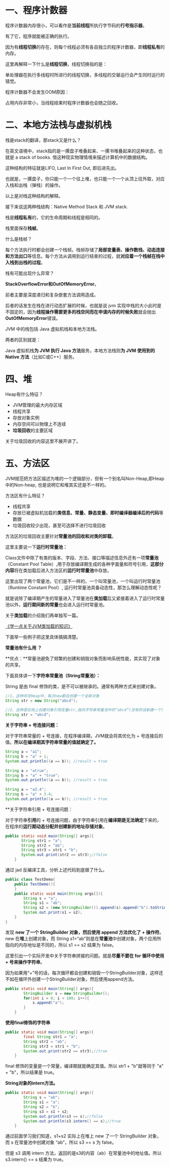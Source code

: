 # 一、程序计数器
程序计数器内存很小，可以看作是**当前线程**所执行字节码的**行号指示器**。

有了它，程序就能被正确的执行。

因为有**线程切换**的存在，则每个线程必须有各自独立的程序计数器，即**线程私有**的内存。

这里再解释一下什么是**线程切换**，线程切换指的是：

单处理器在执行多线程时所进行的线程切换，多线程的交替运行会产生同时运行的错觉。

程序计数器不会发生OOM原因：

占用内存非常小，当线程结束时程序计数器也会随之回收。

# 二、本地方法栈与虚拟机栈
栈是stack的翻译，那stack又是什么？

在英文语境中，stack指的是一摞盘子堆叠起来、一摞书堆叠起来的这种状态，也就是 a stack of books. 借这种现实物理情境来描述计算机中的数据结构。

这种结构的特征就是LIFO, Last In First Out, 即后进先出。

也就是，一摞盘子，你只能一个一个往上堆，也只能一个一个从顶上往外取，对应入栈和出栈（弹栈）的操作。

以上是对栈这种结构的解释。

接下来说这两种栈结构：Native Method Stack 和 JVM stack.

栈是**线程私有**的，它的生命周期和线程是相同的。

栈里面保存**栈帧**。

什么是栈帧？

每个方法执行时都会创建一个栈帧。栈帧存储了**局部变量表、操作数栈、动态连接和方法出口**等信息。每个方法从调用到运行结束的过程，就**对应着一个栈帧在栈中入栈到出栈的过程**。

栈有可能出现什么异常？

**StackOverflowError和OutOfMemoryError**。

前者主要是深度递归和复杂嵌套方法调用造成。

后者的话发生在栈在进行动态扩展的时候，也就是说 jvm 实现中栈的大小此时是不固定的，因为**线程操作需要更多的栈空间而在申请内存的时候失败**就会抛出**OutOfMemoryError**错误。

JVM 中的栈包括 Java 虚拟机栈和本地方法栈。

两者的区别就是：

Java 虚拟机栈**为 JVM 执行 Java 方法**服务，本地方法栈则**为 JVM 使用到的 Native 方法**（比如C或C++）服务。

# 四、堆
Heap有什么特征？

- JVM管理的最大内存区域
- 线程共享
- 存放对象实例
- 内存空间可以物理上不连续
- **垃圾回收**的主要区域

关于垃圾回收的内容这里不展开讲了。
# 五、方法区
JVM规范把方法区描述为堆的一个逻辑部分，但有一个别名叫Non-Heap,即Heap中的Non-heap, 也是说明它和堆其实还是不一样的。

方法区有什么特征？

- 线程共享
- 存放已被虚拟机加载的**类信息、常量、静态变量、即时编译器编译后的代码**等数据
- 垃圾回收较少出现，甚至可选择不进行垃圾回收

方法区的垃圾回收主要针对**常量池的回收和对类的卸载**。

这里主要说一下**运行时常量池：**

Class文件中除了有类的版本、字段、方法、接口等描述信息外还有一项**常量池**（Constant Pool Table）,用于存放编译期生成的各种字面量和符号引用，**这部分内容**将在类加载后进入方法区的**运行时常量池**中存放。

这里出现了两个常量池，它们是不一样的，一个叫常量池，一个叫运行时常量池（Runtime Constant Pool）, 运行时常量池具备动态性，那怎么理解动态性呢？

就是说除了编译期产生的常量进入了常量池在**类加载**后又紧接着进入了运行时常量池以外，**运行期间新的常量**也会进入运行时常量池。

关于**类加载**的介绍我们再单独写一篇。

[《学一点关于JVM类加载的知识》](https://mp.weixin.qq.com/s/MIrZa5_B5rHIUA4EseKl7Q )

下面举一些例子把这里具体搞搞清楚。

**常量池有什么用 ？**

**优点：**常量池避免了频繁的创建和销毁对象而影响系统性能，其实现了对象的共享。

下面具体讲一下**字符串常量池（String常量池）：**

String 是由 final 修饰的类，是不可以被继承的。通常有两种方式来创建对象。

```java
//1、这种存在Heap中，每次new都会创建一个全新对象
String str = new String("abcd");
 
//2、这种是在栈上创建对象引用变量str,指向字符串常量池中的“abcd”(没有的话新建一个)
String str = "abcd";
```
**关于字符串 + 号连接问题：**

对于字符串常量的 + 号连接，在程序编译期，JVM就会将其优化为 + 号连接后的值。**所以在编译期其字符串常量的值就确定了。**

```java
String a = "a1";   
String b = "a" + 1;   
System.out.println((a == b)); //result = true  
 
String a = "atrue";   
String b = "a" + "true";   
System.out.println((a == b)); //result = true 
 
String a = "a3.4";   
String b = "a" + 3.4;   
System.out.println((a == b)); //result = true 
```
**关于字符串引用 + 号连接问题：

对于字符串**引用**的 + 号连接问题，由于字符串引用在**编译期是无法确定**下来的，在程序的**运行期动态分配并创建新的地址存储对象**。

```java
public static void main(String[] args){
       String str1 = "a";
	   String str2 = "ab";
	   String str3 = str1 + "b";
	   System.out.print(str2 == str3);//false
    }
```
通过 jad 反编译工具，分析上述代码到底做了什么。
```java
public class TestDemo{
    public TestDemo(){
    }
    public static void main(String args[]){
        String s = "a";
        String s1 = "ab";
        String s2 = (new StringBuilder()).append(s).append("b").toString();
        System.out.print(s1 = s2);
    }
}
```
发现 **new 了一个 StringBuilder 对象，然后使用 append 方法优化了 + 操作符**。new 在**堆**上创建对象，而 String s1=“ab”则是在**常量池**中创建对象，两个应用所指向的内存地址是不同的，所以 s1 == s2 结果为 false。

这里引出一个实际开发中关于字符串拼接的问题。就是**尽量不要在 for 循环中使用 + 号来操作字符串**。

因为如果用“+”号的话，每次循环都会创建和销毁一个StringBuilder对象，这样还不如在循环外创建一个StringBuilder对象，然后使用append方法。

```java
public static void main(String[] args){
        StringBuilder s = new StringBuilder();
        for(int i = 0; i < 100; i++){
            s.append("a");
        }
    }
```
**使用final修饰的字符串**
```java
public static void main(String[] args){
        final String str1 = "a";
        String str2 = "ab";
        String str3 = str1 + "b";
        System.out.print(str2 == str3);//true
    }
```
final 修饰的变量是一个常量，编译期就能确定其值。所以 str1 + "b"就等同于 "a" + "b"，所以结果是 true。

**String对象的intern方法。**

```java
public static void main(String[] args){
        String s = "ab";
        String s1 = "a";
        String s2 = "b";
        String s3 = s1 + s2;
        System.out.println(s3 == s);//false
        System.out.println(s3.intern() == s);//true
    }
```
通过前面学习我们知道，s1+s2 实际上在堆上 new 了一个 StringBuilder 对象，而 s 在常量池中创建对象 “ab”，所以 s3 == s 为 false。

但是 s3 调用 intern 方法，返回的是s3的内容（ab）在常量池中的地址值。所以 s3.intern() == s 结果为 true。

